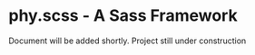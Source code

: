 phy.scss - A Sass Framework 
===========================

Document will be added shortly. Project still under construction